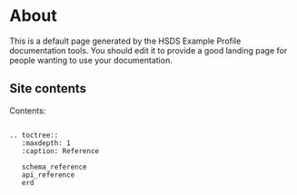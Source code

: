 About
=====

This is a default page generated by the HSDS Example Profile documentation tools. You should edit it to provide a good landing page for people wanting to use your documentation.

## Site contents

Contents:

```{eval-rst}

.. toctree::
   :maxdepth: 1
   :caption: Reference

   schema_reference
   api_reference
   erd

```

